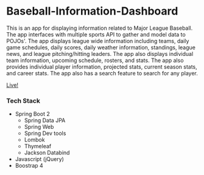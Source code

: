 # Baseball-Information-Dashboard

This is an app for displaying information related to Major League Baseball. The app interfaces with multiple sports API to gather and model data to POJOs'. The app displays league wide information including teams, daily game schedules, daily scores, daily weather information, standings, league news, and league pitching/hitting leaders. The app also displays individual team information, upcoming schedule, rosters, and stats. The app also provides individual player information, projected stats, current season stats, and career stats. The app also has a search feature to search for any player.  

[Live!](https://baseball-information-dashboard.herokuapp.com/)

### Tech Stack

- Spring Boot 2
  - Spring Data JPA
  - Spring Web
  - Spring Dev tools
  - Lombok
  - Thymeleaf
  - Jackson Databind
- Javascript (jQuery)
- Boostrap 4
